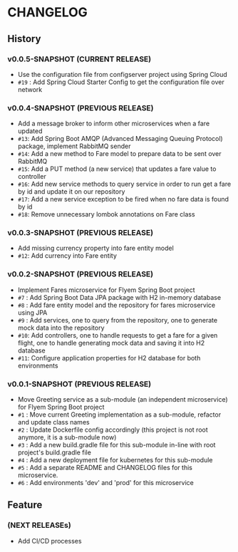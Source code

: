 # CHANGELOG

## History
### v0.0.5-SNAPSHOT (CURRENT RELEASE)

* Use the configuration file from configserver project using Spring Cloud
* `#19` : Add Spring Cloud Starter Config to get the configuration file over network

### v0.0.4-SNAPSHOT (PREVIOUS RELEASE)

* Add a message broker to inform other microservices when a fare updated
* `#13`: Add Spring Boot AMQP (Advanced Messaging Queuing Protocol) package, implement RabbitMQ sender
* `#14`: Add a new method to Fare model to prepare data to be sent over RabbitMQ
* `#15`: Add a PUT method (a new service) that updates a fare value to controller
* `#16`: Add new service methods to query service in order to run get a fare by id and update it on our repository
* `#17`: Add a new service exception to be fired when no fare data is found by id
* `#18`: Remove unnecessary lombok annotations on Fare class

### v0.0.3-SNAPSHOT (PREVIOUS RELEASE)

* Add missing currency property into fare entity model
* `#12`: Add currency into Fare entity

### v0.0.2-SNAPSHOT (PREVIOUS RELEASE)

* Implement Fares microservice for Flyem Spring Boot project
* `#7` : Add Spring Boot Data JPA package with H2 in-memory database
* `#8` : Add fare entity model and the repository for fares microservice using JPA
* `#9` : Add services, one to query from the repository, one to generate mock data into the repository
* `#10`: Add controllers, one to handle requests to get a fare for a given flight, one to handle generating mock data and saving it into H2 database
* `#11`: Configure application properties for H2 database for both environments

### v0.0.1-SNAPSHOT (PREVIOUS RELEASE)

* Move Greeting service as a sub-module (an independent microservice) for Flyem Spring Boot project
* `#1` : Move current Greeting implementation as a sub-module, refactor and update class names
* `#2` : Update Dockerfile config accordingly (this project is not root anymore, it is a sub-module now)
* `#3` : Add a new build.gradle file for this sub-module in-line with root project's build.gradle file
* `#4` : Add a new deployment file for kubernetes for this sub-module
* `#5` : Add a separate README and CHANGELOG files for this microservice.
* `#6` : Add environments 'dev' and 'prod' for this microservice

## Feature

### (NEXT RELEASEs)

* Add CI/CD processes